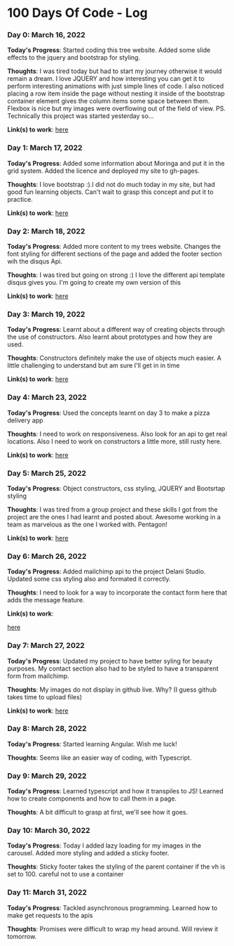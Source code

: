 # 100 Days Of Code - Log

### Day 0: March 16, 2022

**Today's Progress**: Started coding this tree website. Added some slide effects to the jquery and bootstrap for styling.

**Thoughts**: I was tired today but had to start my journey otherwise it would remain a dream. I love JQUERY and how interesting you can get it to perform interesting animations with just simple lines of code. I also noticed placing a row item inside the page without nesting it inside of the bootstrap container element gives the column items some space between them. Flexbox is nice but my images were overflowing out of the field of view. PS. Technically this project was started yesterday so...

**Link(s) to work**:
[here](https://github.com/pronepoet/Environs)

### Day 1: March 17, 2022

**Today's Progress**: Added some information about Moringa and put it in the grid system. Added the licence and deployed my site to gh-pages.

**Thoughts**: I love bootstrap :).I did not do much today in my site, but had good fun learning objects. Can't wait to grasp this concept and put it to practice.

**Link(s) to work**: 
[here](https://github.com/pronepoet/Environs)


### Day 2: March 18, 2022

**Today's Progress**: Added more content to my trees website. Changes the font styling for different sections of the page and added the footer section wih the disqus Api.

**Thoughts**: I was tired but going on strong :) I love the different api template disqus gives you. I'm going to create my own version of this

**Link(s) to work**: 
[here](https://github.com/pronepoet/Environs)


### Day 3: March 19, 2022

**Today's Progress**: Learnt about a different way of creating objects through the use of constructors. Also learnt about prototypes and how they are used.

**Thoughts**: Constructors definitely make the use of objects much easier. A little challenging to understand but am sure I'll get in in time

**Link(s) to work**: 
[here](https://github.com/pronepoet/address-book)


### Day 4: March 23, 2022

**Today's Progress**: Used the concepts learnt on day 3 to make a pizza delivery app

**Thoughts**: I need to work on responsiveness. Also look for an api to get real locations. Also I need to work on constructors a little more, still rusty here.

**Link(s) to work**: 
[here](https://github.com/pronepoet/Pizza-palace)


### Day 5: March 25, 2022

**Today's Progress**: Object constructors, css styling, JQUERY and Bootsrtap styling 

**Thoughts**: I was tired from a group project and these skills I got from the project are the ones I had learnt and posted about. Awesome working in a team as marvelous as the one I worked with. Pentagon!

**Link(s) to work**: 
[here](ch1n069.github.io/voting-system/)



### Day 6: March 26, 2022

**Today's Progress**: Added mailchimp api to the project Delani Studio. Updated some css styling also and formated it correctly.

**Thoughts**: I need to look for a way to incorporate the contact form here that adds the message feature.

**Link(s) to work**: 


[here](pronepoet.github.io/delani-studio/)

### Day 7: March 27, 2022

**Today's Progress**:  Updated my project to have better syling for beauty purposes. My contact section also had to be styled to have a transparent form from mailchimp.

**Thoughts**: My images do not display in github live. Why? (I guess github takes time to upload files)

**Link(s) to work**: [here](https://github.com/pronepoet/Delani-studio)

### Day 8: March 28, 2022

**Today's Progress**: Started learning Angular. Wish me luck!

**Thoughts**: Seems like an easier way of coding, with Typescript.


### Day 9: March 29, 2022

**Today's Progress**: Learned typescript and how it transpiles to JS! Learned how to create components and how to call them in a page.

**Thoughts**: A bit difficult to grasp at first, we'll see how it goes.



### Day 10: March 30, 2022

**Today's Progress**: Today I added lazy loading for my images in the carousel. Added more styling and added a sticky footer.

**Thoughts**: Sticky footer takes the styling of the parent container if the vh is set to 100. careful not to use a container



### Day 11: March 31, 2022

**Today's Progress**: Tackled asynchronous programming. Learned how to make get requests to the apis 

**Thoughts**: Promises were difficult to wrap my head around. Will  review it tomorrow.


